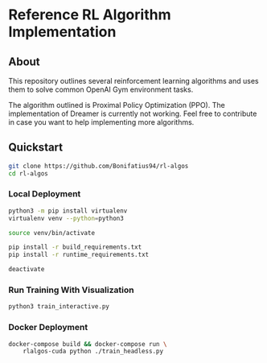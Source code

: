 
# Reference RL Algorithm Implementation

## About
This repository outlines several reinforcement learning algorithms
and uses them to solve common OpenAI Gym environment tasks.

The algorithm outlined is Proximal Policy Optimization (PPO). The implementation
of Dreamer is currently not working. Feel free to contribute in case you want
to help implementing more algorithms.

## Quickstart

```sh
git clone https://github.com/Bonifatius94/rl-algos
cd rl-algos
```

### Local Deployment
```sh
python3 -m pip install virtualenv
virtualenv venv --python=python3

source venv/bin/activate

pip install -r build_requirements.txt
pip install -r runtime_requirements.txt

deactivate
```

### Run Training With Visualization
```sh
python3 train_interactive.py
```

### Docker Deployment

```sh
docker-compose build && docker-compose run \
    rlalgos-cuda python ./train_headless.py
```
